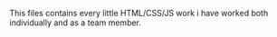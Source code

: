 This files contains every little HTML/CSS/JS work i have worked both individually and as a team member.
